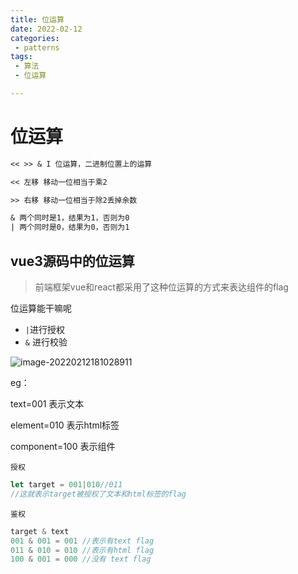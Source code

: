 ```yaml
---
title: 位运算
date: 2022-02-12
categories:
 - patterns
tags:
 - 算法
 - 位运算

---
```


# 位运算

```tex 
<< >> & I 位运算，二进制位置上的运算

<< 左移 移动一位相当于乘2

>> 右移 移动一位相当于除2丢掉余数

& 两个同时是1，结果为1，否则为0
| 两个同时是0，结果为0，否则为1
```

## vue3源码中的位运算

> 前端框架vue和react都采用了这种位运算的方式来表达组件的flag

位运算能干嘛呢

- `|`进行授权
- `&` 进行校验

![image-20220212181028911](https://tva1.sinaimg.cn/large/008i3skNgy1gzaxbwr6oyj30rw0lg0v7.jpg)

eg：

text=001 表示文本

element=010 表示html标签

component=100 表示组件

`授权`

```js
let target = 001|010//011
//这就表示target被授权了文本和html标签的flag
```

`鉴权`

```js
target & text
001 & 001 = 001 //表示有text flag
011 & 010 = 010 //表示有html flag
100 & 001 = 000 //没有 text flag
```

